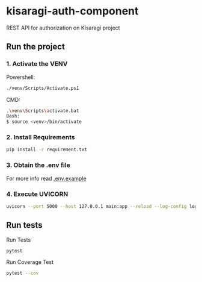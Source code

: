 # kisaragi-auth-component
REST API for authorization on Kisaragi project

## Run the project
### 1. Activate the VENV
Powershell:
```sh
./venv/Scripts/Activate.ps1
```
CMD:
```sh
.\venv\Scripts\activate.bat
Bash:
$ source <venv>/bin/activate
```
### 2. Install Requirements
```sh
pip install -r requirement.txt
```
### 3. Obtain the .env file
For more info read [.env.example](./.env.example)
### 4. Execute UVICORN
```sh
uvicorn --port 5000 --host 127.0.0.1 main:app --reload --log-config log.ini
```
## Run tests
Run Tests
```sh
pytest
```
Run Coverage Test
```sh
pytest --cov
```